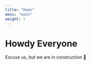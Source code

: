 ```yaml
---
title: "Home"
menu: "main"
weight: 1
---
```


# Howdy Everyone

Excuse us, but we are in construction :construction:
